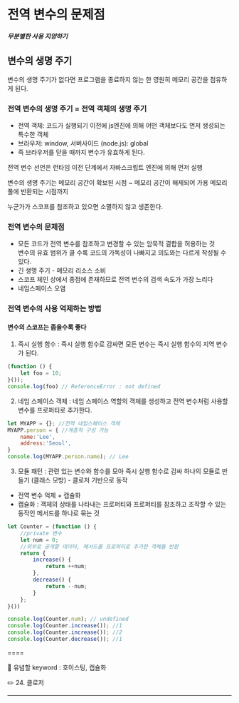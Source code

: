 # 전역 변수의 문제점
##### 무분별한 사용 지양하기  

## 변수의 생명 주기

변수의 생명 주기가 없다면 프로그램을 종료하지 않는 한 영원히 메모리 공간을 점유하게 된다. 

### 전역 변수의 생명 주기 = 전역 객체의 생명 주기
- 전역 객체: 코드가 실행되기 이전에 js엔진에 의해 어떤 객체보다도 먼저 생성되는 특수한 객체 
- 브라우저: window, 서버사이드 (node.js): global
- 즉 브라우저를 닫을 때까지 변수가 유효하게 된다. 

전역 변수 선언은 런타임 이전 단계에서 자바스크립트 엔진에 의해 먼저 실행 

변수의 생명 주기는 메모리 공간이 확보된 시점 ~ 메모리 공간이 해제되어 가용 메모리 풀에 반환되는 시점까지  

누군가가 스코프를 참조하고 있으면 소멸하지 않고 생존한다. 


### 전역 변수의 문제점
- 모든 코드가 전역 변수를 참조하고 변경할 수 있는 암묵적 결합을 허용하는 것   
변수의 유효 범위가 클 수록 코드의 가독성이 나빠지고 의도와는 다르게 작성될 수 있다.  
- 긴 생명 주기 - 메모리 리소스 소비 
- 스코프 체인 상에서 종점에 존재하므로 전역 변수의 검색 속도가 가장 느리다 
- 네임스페이스 오염 

### 전역 변수의 사용 억제하는 방법 
#### 변수의 스코프는 좁을수록 좋다

1. 즉시 실행 함수 : 즉시 실행 함수로 감싸면 모든 변수는 즉시 실행 함수의 지역 변수가 된다.
``` js
(function () {
    let foo = 10;
}());
console.log(foo) // ReferenceError : not defined
```

2. 네임 스페이스 객체 : 네임 스페이스 역할의 객체를 생성하고 전역 변수처럼 사용할 변수를 프로퍼티로 추가한다. 
```js
let MYAPP = {}; //전역 네임스페이스 객체
MYAPP.person = { //계층적 구성 가능
    name:'Lee',
    address:'Seoul',
}
console.log(MYAPP.person.name); // Lee
```

3. 모듈 패턴 : 관련 있는 변수와 함수를 모아 즉시 실행 함수로 감싸 하나의 모듈로 만들기 (클래스 모방) - 클로저 기반으로 동작 
- 전역 변수 억제 + 캡슐화
- 캡슐화 : 객체의 상태를 나타내는 프로퍼티와 프로퍼티를 참조하고 조작할 수 있는 동작인 메서드를 하나로 묶는 것 

```js
let Counter = (function () {
    //private 변수
    let num = 0;
    //외부로 공개할 데이터, 메서드를 프로퍼티로 추가한 객체들 반환
    return {
        increase() {
            return ++num;
        },
        decrease() {
            return --num;
        }
    };
}())
```
```js
console.log(Counter.num); // undefined
console.log(Counter.increase()); //1
console.log(Counter.increase()); //2
console.log(Counter.decrease()); //1 
```
====
  

:pushpin: 유념할 keyword : 호이스팅, 캡슐화 

:pencil2: 24. 클로저 

- - - 


